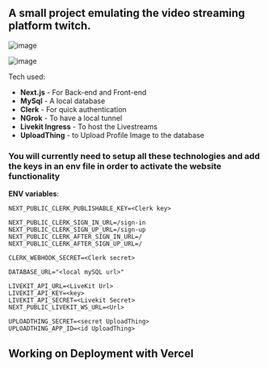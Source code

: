## A small project emulating the video streaming platform twitch.
![image](https://github.com/user-attachments/assets/d7567e53-d416-4f4b-9d47-06ea72d61a2b)

![image](https://github.com/user-attachments/assets/8c83ac00-f189-4526-92f0-3277a8fa1a09)


Tech used:
- **Next.js** - For Back-end and Front-end
- **MySql** - A local database
- **Clerk** - For quick authentication
- **NGrok** - To have a local tunnel
- **Livekit Ingress** - To host the Livestreams
- **UploadThing** - to Upload Profile Image to the database

### You will currently need to setup all these technologies and add the keys in an env file in order to activate the website functionality

**ENV variables**:
```
NEXT_PUBLIC_CLERK_PUBLISHABLE_KEY=<Clerk key>

NEXT_PUBLIC_CLERK_SIGN_IN_URL=/sign-in
NEXT_PUBLIC_CLERK_SIGN_UP_URL=/sign-up
NEXT_PUBLIC_CLERK_AFTER_SIGN_IN_URL=/
NEXT_PUBLIC_CLERK_AFTER_SIGN_UP_URL=/

CLERK_WEBHOOK_SECRET=<Clerk secret>

DATABASE_URL="<local mySQL url>"

LIVEKIT_API_URL=<LiveKit Url>
LIVEKIT_API_KEY=<key>
LIVEKIT_API_SECRET=<Livekit Secret>
NEXT_PUBLIC_LIVEKIT_WS_URL=<Url>

UPLOADTHING_SECRET=<secret UploadThing>
UPLOADTHING_APP_ID=<id UploadThing>
```

## Working on Deployment with **Vercel**
